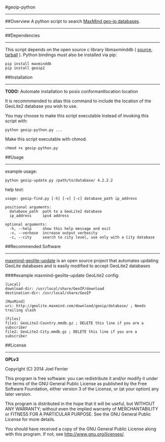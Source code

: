 #geoip-python

---
##Overview
A python script to search [MaxMind geo-ip databases](http://dev.maxmind.com/geoip/legacy/geolite/).

---
##Dependencies

---
This script depends on the open source c library libmaxminddb ( [source](https://github.com/maxmind/libmaxminddb/), [tarball](https://github.com/maxmind/libmaxminddb/releases) ).
Python bindings must also be installed via pip:

	pip install maxminddb
	pip install geoip2
##Installation

---
**TODO:** Automate installation to posix conformantlocation location

It is recommmended to alias this command to include the location of the GeoLite2 database you wish to use.

You may choose to make this script executable instead of invoking this script with:

	python geoip-python.py ...
	
Make this script executable with chmod.

	chmod +x geoip-python.py

##Usage

---
example usage:

	python geoip-update.py /path/to/database/ 4.2.2.2

help text:

	usage: geoip-find.py [-h] [-v] [-c] database_path ip_address

	positional arguments:
	  database_path  path to a GeoLite2 database
	  ip_address     ipv4 address
	
	optional arguments:
	  -h, --help     show this help message and exit
	  -v, --verbose  increase output verbosity
	  -c, --city     search to city level, use only with a City database


##Recommended Software 

---

[maxmind-geolite-update](https://github.com/snowplow/maxmind-geolite-update) is an open source project that automates updating GeoLite databases and is easily modified to accept GeoLite2 databases

####example maxmind-geolite-update GeoLite2 config:

	[Local]
	download-dir: /usr/local/share/GeoIP/download
	destination-dir: /usr/local/share/GeoIP
	
	[MaxMind]
	uri: http://geolite.maxmind.com/download/geoip/database/ ; Needs trailing slash
	
	[Files]
	file1: GeoLite2-Country.mmdb.gz ; DELETE this line if you are a 	subscriber
	file2: GeoLite2-City.mmdb.gz ; DELETE this line if you are a subscriber 

##License

---
**GPLv3**

Copyright (C) 2014 Joel Ferrier

This program is free software: you can redistribute it and/or modify
it under the terms of the GNU General Public License as published by
the Free Software Foundation, either version 3 of the License, or
(at your option) any later version.

This program is distributed in the hope that it will be useful,
but WITHOUT ANY WARRANTY; without even the implied warranty of
MERCHANTABILITY or FITNESS FOR A PARTICULAR PURPOSE.  See the
GNU General Public License for more details.

You should have received a copy of the GNU General Public License
along with this program.  If not, see <http://www.gnu.org/licenses/>.
